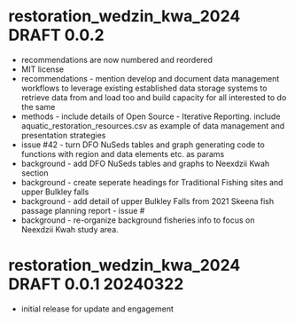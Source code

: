 # restoration_wedzin_kwa_2024 DRAFT 0.0.2
  
  - recommendations are now numbered and reordered
  - MIT license
  - recommendations - mention develop and document data management workflows to leverage existing established data storage systems to retrieve data from and load too and build capacity for all interested to do the same
  - methods - include details of Open Source - Iterative Reporting. include aquatic_restoration_resources.csv as example of data management and presentation strategies 
  - issue #42 - turn DFO NuSeds tables and graph generating code to functions with region and data elements etc. as params
  - background - add DFO NuSeds tables and graphs to Neexdzii Kwah section
  - background - create seperate headings for Traditional Fishing sites and upper Bulkley falls
  - background - add detail of upper Bulkley Falls from 2021 Skeena fish passage planning report - issue #
  - background - re-organize background fisheries info to focus on Neexdzii Kwah study area.


# restoration_wedzin_kwa_2024 DRAFT 0.0.1 20240322

  * initial release for update and engagement
  
